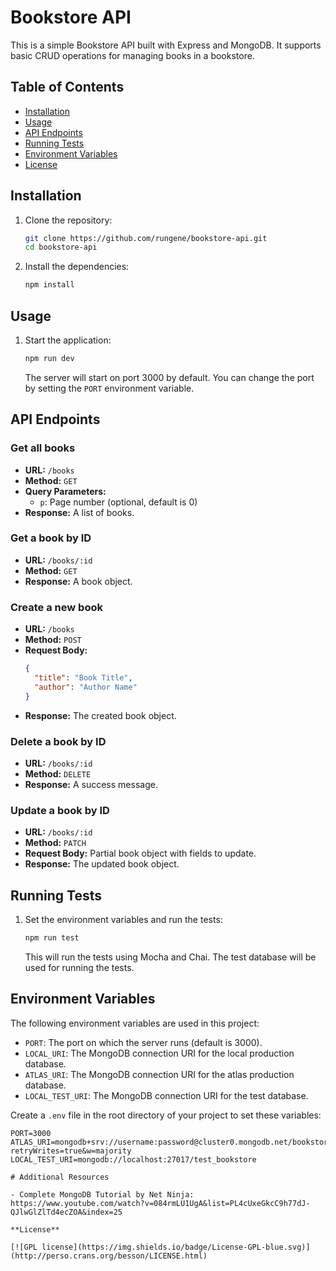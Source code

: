 # Bookstore API

This is a simple Bookstore API built with Express and MongoDB. It supports basic CRUD operations for managing books in a bookstore.

## Table of Contents
- [Installation](#installation)
- [Usage](#usage)
- [API Endpoints](#api-endpoints)
- [Running Tests](#running-tests)
- [Environment Variables](#environment-variables)
- [License](#license)

## Installation

1. Clone the repository:
    ```bash
    git clone https://github.com/rungene/bookstore-api.git
    cd bookstore-api
    ```

2. Install the dependencies:
    ```bash
    npm install
    ```

## Usage

1. Start the application:
    ```bash
    npm run dev
    ```

    The server will start on port 3000 by default. You can change the port by setting the `PORT` environment variable.

## API Endpoints

### Get all books
- **URL:** `/books`
- **Method:** `GET`
- **Query Parameters:**
  - `p`: Page number (optional, default is 0)
- **Response:** A list of books.

### Get a book by ID
- **URL:** `/books/:id`
- **Method:** `GET`
- **Response:** A book object.

### Create a new book
- **URL:** `/books`
- **Method:** `POST`
- **Request Body:**
    ```json
    {
      "title": "Book Title",
      "author": "Author Name"
    }
    ```
- **Response:** The created book object.

### Delete a book by ID
- **URL:** `/books/:id`
- **Method:** `DELETE`
- **Response:** A success message.

### Update a book by ID
- **URL:** `/books/:id`
- **Method:** `PATCH`
- **Request Body:** Partial book object with fields to update.
- **Response:** The updated book object.

## Running Tests

1. Set the environment variables and run the tests:
    ```bash
    npm run test
    ```

    This will run the tests using Mocha and Chai. The test database will be used for running the tests.

## Environment Variables

The following environment variables are used in this project:

- `PORT`: The port on which the server runs (default is 3000).
- `LOCAL_URI`: The MongoDB connection URI for the local production database.
- `ATLAS_URI`: The MongoDB connection URI for the atlas production database.
- `LOCAL_TEST_URI`: The MongoDB connection URI for the test database.

Create a `.env` file in the root directory of your project to set these variables:

```env
PORT=3000
ATLAS_URI=mongodb+srv://username:password@cluster0.mongodb.net/bookstore?retryWrites=true&w=majority
LOCAL_TEST_URI=mongodb://localhost:27017/test_bookstore

# Additional Resources

- Complete MongoDB Tutorial by Net Ninja: https://www.youtube.com/watch?v=084rmLU1UgA&list=PL4cUxeGkcC9h77dJ-QJlwGlZlTd4ecZOA&index=25

**License**

[![GPL license](https://img.shields.io/badge/License-GPL-blue.svg)](http://perso.crans.org/besson/LICENSE.html)
